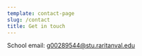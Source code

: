 ```yaml
---
template: contact-page
slug: /contact
title: Get in touch
---
```

School email: g00289544@stu.raritanval.edu